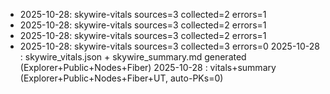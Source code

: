 - 2025-10-28: skywire-vitals sources=3 collected=2 errors=1
- 2025-10-28: skywire-vitals sources=3 collected=2 errors=1
- 2025-10-28: skywire-vitals sources=3 collected=2 errors=1
- 2025-10-28: skywire-vitals sources=3 collected=3 errors=0
2025-10-28 : skywire_vitals.json + skywire_summary.md generated (Explorer+Public+Nodes+Fiber)
2025-10-28 : vitals+summary (Explorer+Public+Nodes+Fiber+UT, auto-PKs=0)
